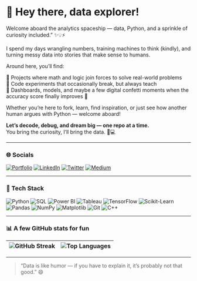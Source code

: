 # 🌸 Hey there, data explorer!  

Welcome aboard the analytics spaceship — data, Python, and a sprinkle of curiosity included.” ✨💡⚡

I spend my days wrangling numbers, training machines to think (kindly), and turning messy data into stories that make sense to humans. 

Around here, you’ll find:  

🔹 Projects where math and logic join forces to solve real-world problems  
🔹 Code experiments that occasionally break, but always teach  
🔹 Dashboards, models, and maybe a few digital confetti moments when the accuracy score finally improves 🎉  

Whether you’re here to fork, learn, find inspiration, or just see how another human argues with Python — welcome aboard!  

**Let’s decode, debug, and dream big — one repo at a time.**  
You bring the curiosity, I’ll bring the data. 🧠💻  

---

### 🌐 Socials  
[![Portfolio](https://img.shields.io/badge/Website-000000?logo=About.me&logoColor=white)](https://suparnachowdhury.github.io/) 
[![LinkedIn](https://img.shields.io/badge/LinkedIn-%230077B5.svg?logo=linkedin&logoColor=white)](https://www.linkedin.com/in/suparna-chowdhury) 
[![Twitter](https://img.shields.io/badge/Twitter-%231DA1F2.svg?logo=X&logoColor=white)](https://x.com/DataSapient) 
[![Medium](https://img.shields.io/badge/Medium-12100E?logo=medium&logoColor=white)](https://suparnachowdhury.medium.com/)

---

### 🧠 Tech Stack  
![Python](https://img.shields.io/badge/Python-3776AB?logo=python&logoColor=white)
![SQL](https://img.shields.io/badge/SQL-003B57?logo=sqlite&logoColor=white)
![Power BI](https://img.shields.io/badge/Power%20BI-F2C811?logo=powerbi&logoColor=black)
![Tableau](https://img.shields.io/badge/Tableau-E97627?logo=tableau&logoColor=white)
![TensorFlow](https://img.shields.io/badge/TensorFlow-FF6F00?logo=tensorflow&logoColor=white)
![Scikit-Learn](https://img.shields.io/badge/Scikit--Learn-F7931E?logo=scikit-learn&logoColor=white)
![Pandas](https://img.shields.io/badge/Pandas-150458?logo=pandas&logoColor=white)
![NumPy](https://img.shields.io/badge/NumPy-013243?logo=numpy&logoColor=white)
![Matplotlib](https://img.shields.io/badge/Matplotlib-11557C?logo=plotly&logoColor=white)
![Git](https://img.shields.io/badge/Git-F05032?logo=git&logoColor=white)
![C++](https://img.shields.io/badge/C++-00599C?logo=cplusplus&logoColor=white)

---

### 📊 A few GitHub stats for fun  
| ![GitHub Streak](https://streak-stats.demolab.com?user=suparnachowdhury&theme=radical&hide_border=true) | ![Top Languages](https://github-readme-stats.vercel.app/api/top-langs/?username=suparnachowdhury&layout=compact&theme=radical) |
| --- | --- |

---

> “Data is like humor — if you have to explain it, it’s probably not that good.” 😄
